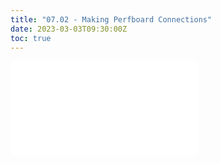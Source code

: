 ```yaml
---
title: "07.02 - Making Perfboard Connections"
date: 2023-03-03T09:30:00Z
toc: true
---
```


![Link to included file content](../../../../electronics/making-perfboard-connections.md)
